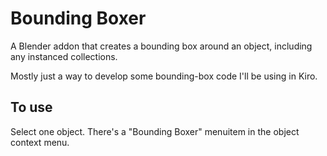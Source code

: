 # Bounding Boxer

A Blender addon that creates a bounding box around an object, including any instanced collections.

Mostly just a way to develop some bounding-box code I'll be using in Kiro.

## To use

Select one object. There's a "Bounding Boxer" menuitem in the object context menu.